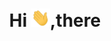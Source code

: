 <h1 align="center">Hi <img src="https://raw.githubusercontent.com/ABSphreak/ABSphreak/master/gifs/Hi.gif" width="30px">,there</h1>

<!--
**a607ernie/a607ernie** is a ✨ _special_ ✨ repository because its `README.md` (this file) appears on your GitHub profile.

Here are some ideas to get you started:

- 🔭 I’m currently working on ...
- 🌱 I’m currently learning ...
- 👯 I’m looking to collaborate on ...
- 🤔 I’m looking for help with ...
- 💬 Ask me about ...
- 📫 How to reach me: ...
- 😄 Pronouns: ...
- ⚡ Fun fact: ...
- 😄 This is my blog : 
- 📫 Reach out to me at: <a href="ernie80731@gmail.com">ernie80731@gmail.com</a>
<img src="https://github-readme-streak-stats.herokuapp.com/?user=a607ernie&theme=tokyonight" alt="mystreak"/>

-->
<!--
<img align="right" width=300px alt="Unicorn" src="https://c.tenor.com/GN73MKBawZYAAAAi/busy-cute.gif" />

## <img src="https://media.giphy.com/media/ObNTw8Uzwy6KQ/giphy.gif" width="30px">&nbsp;***About me***

I am passionate about automating the software development process, focusing on optimizing software delivery and management. I excel in cloud technology and containerization, aiming to create efficient and stable application environments. I enjoy embracing new technologies and driving innovation to enhance system performance

- 🌱 I’m currently learning ...
  - Automating software development processes
  - Optimizing software delivery and management
  - Cloud technology and system collaboration
  - Creating efficient and stable application environments
  - Exploring new technologies and driving innovation to enhance system performance
  
 - 👯 I'm looking forward to finding some interesting projects.
- Outside tech, 📖 I love to read books, 🎵 listen to music.
-->


<!--
![a607ernie's github stats](https://github-readme-framework-git-main-a607ernie.vercel.app/api?username=a607ernie&show_icons=true&theme=tokyonight)

![a607ernie's Top Langs](https://github-readme-framework.vercel.app/api/top-langs/?username=a607ernie&theme=tokyonight&layout=compact)

- Top Repositories 

[![flask-celery-demo](https://github-readme-framework.vercel.app/api/pin/?username=a607ernie&repo=flask-celery-demo)](https://github.com/a607ernie/flask-celery-demo)[![anigamer-sn_list](https://github-readme-framework.vercel.app/api/pin/?username=a607ernie&repo=anigamer-sn_list)](https://github.com/a607ernie/anigamer-sn_list)

[![flask-JWT](https://github-readme-framework.vercel.app/api/pin/?username=a607ernie&repo=flask-JWT)](https://github.com/a607ernie/flask-JWT)[![Flask-uWSGI-Nginx-Docker](https://github-readme-framework.vercel.app/api/pin/?username=a607ernie&repo=Flask-uWSGI-Nginx-Docker)](https://github.com/a607ernie/Flask-uWSGI-Nginx-Docker)


[![Ptt-Stock-Data](https://github-readme-framework.vercel.app/api/pin/?username=a607ernie&repo=Ptt-Stock-Data)](https://github.com/a607ernie/Ptt-Stock-Data)[![Gamer-Genshin-Code](https://github-readme-framework.vercel.app/api/pin/?username=a607ernie&repo=Gamer-Genshin-Code)](https://github.com/a607ernie/Gamer-Genshin-Code)-->



